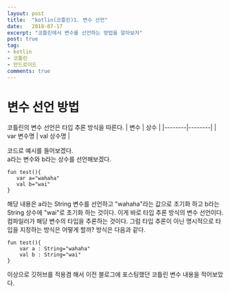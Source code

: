 ```yaml
---
layout: post
title:  "kotlin(코틀린)1. 변수 선언"
date:   2018-07-17
excerpt: "코틀린에서 변수를 선언하는 방법을 알아보자"
post: true
tag:
- kotlin
- 코틀린
- 안드로이드
comments: true
---
```


# 변수 선언 방법
코틀린의 변수 선언은 타입 추론 방식을 따른다.
| 변수 | 상수 |
|--------|--------|
|  var 변수명 |   val 상수명    |

코드로 예시를 들어보겠다.	
a라는 변수와 b라는 상수를 선언해보겠다.

~~~
fun test(){
   var a="wahaha"
   val b="wai"
}
~~~
해당 내용은 a라는 String 변수를 선언하고 "wahaha"라는 값으로 초기화 하고 b라는 String 상수에 "wai"로 초기화 하는 것이다.
이게 바로 타입 추론 방식의 변수 선언이다.
컴파일러가 해당 변수의 타입을 추론하는 것이다.
그럼 타입 추론이 아닌 명시적으로 타입을 지정하는 방식은 어떻게 할까?
방식은 다음과 같다.
~~~
fun test(){
	var a : String="wahaha"
    val b : String="wai"
}
~~~
이상으로 깃허브를 적용겸 해서 이전 블로그에 포스팅했던 코틀린 변수 내용을 적어보았다.